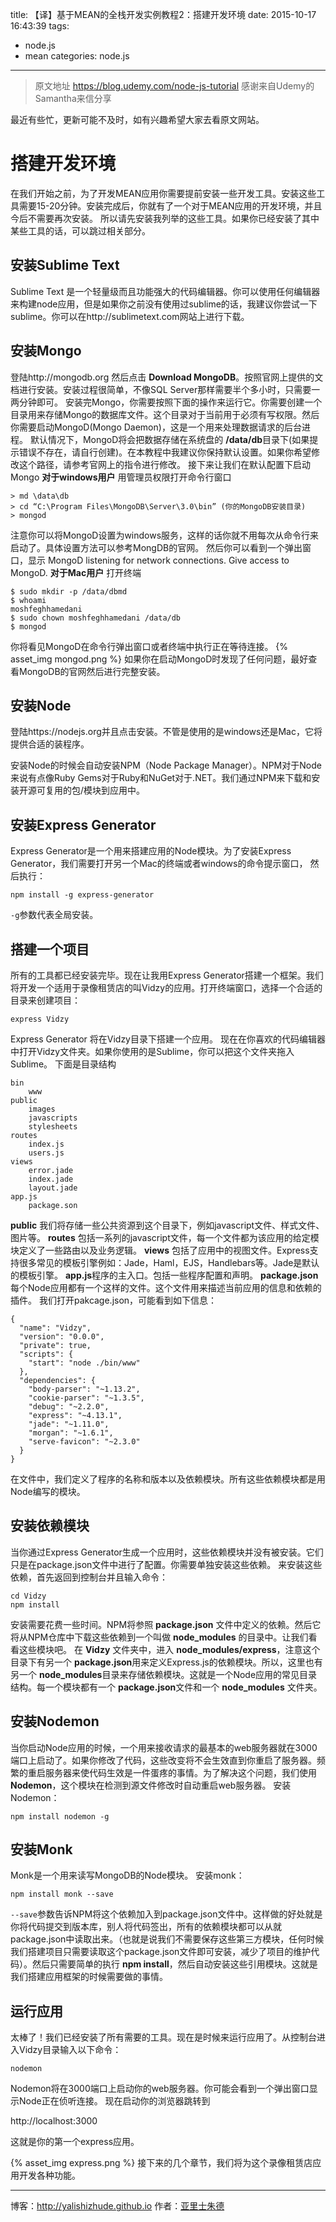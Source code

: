 title: 【译】基于MEAN的全栈开发实例教程2：搭建开发环境
date: 2015-10-17 16:43:39
tags:
- node.js
- mean
categories: node.js
---


>原文地址 https://blog.udemy.com/node-js-tutorial
>感谢来自Udemy的Samantha来信分享

最近有些忙，更新可能不及时，如有兴趣希望大家去看原文网站。

<!-- more -->

# 搭建开发环境
在我们开始之前，为了开发MEAN应用你需要提前安装一些开发工具。安装这些工具需要15-20分钟。安装完成后，你就有了一个对于MEAN应用的开发环境，并且今后不需要再次安装。
所以请先安装我列举的这些工具。如果你已经安装了其中某些工具的话，可以跳过相关部分。

## 安装Sublime Text
Sublime Text 是一个轻量级而且功能强大的代码编辑器。你可以使用任何编辑器来构建node应用，但是如果你之前没有使用过sublime的话，我建议你尝试一下sublime。你可以在http://sublimetext.com网站上进行下载。
## 安装Mongo
登陆http://mongodb.org 然后点击 **Download MongoDB**。按照官网上提供的文档进行安装。安装过程很简单，不像SQL Server那样需要半个多小时，只需要一两分钟即可。
安装完Mongo，你需要按照下面的操作来运行它。你需要创建一个目录用来存储Mongo的数据库文件。这个目录对于当前用于必须有写权限。然后你需要启动MongoD(Mongo Daemon)，这是一个用来处理数据请求的后台进程。
默认情况下，MongoD将会把数据存储在系统盘的 **/data/db**目录下(如果提示错误不存在，请自行创建)。在本教程中我建议你保持默认设置。如果你希望修改这个路径，请参考官网上的指令进行修改。
接下来让我们在默认配置下启动Mongo
**对于windows用户**
用管理员权限打开命令行窗口

    > md \data\db
    > cd “C:\Program Files\MongoDB\Server\3.0\bin” (你的MongoDB安装目录)
    > mongod

注意你可以将MongoD设置为windows服务，这样的话你就不用每次从命令行来启动了。具体设置方法可以参考MongDB的官网。
然后你可以看到一个弹出窗口，显示 MongoD listening for network connections. Give access to MongoD.
**对于Mac用户**
打开终端

    $ sudo mkdir -p /data/dbmd 
    $ whoami
    moshfeghhamedani
    $ sudo chown moshfeghhamedani /data/db
    $ mongod
你将看见MongoD在命令行弹出窗口或者终端中执行正在等待连接。
{% asset_img mongod.png %}
如果你在启动MongoD时发现了任何问题，最好查看MongoDB的官网然后进行完整安装。

## 安装Node
登陆https://nodejs.org并且点击安装。不管是使用的是windows还是Mac，它将提供合适的装程序。

安装Node的时候会自动安装NPM（Node Package Manager）。NPM对于Node来说有点像Ruby Gems对于Ruby和NuGet对于.NET。我们通过NPM来下载和安装开源可复用的包/模块到应用中。

## 安装Express Generator
Express Generator是一个用来搭建应用的Node模块。为了安装Express Generator，我们需要打开另一个Mac的终端或者windows的命令提示窗口，
然后执行：
    
    npm install -g express-generator
`-g`参数代表全局安装。

## 搭建一个项目
所有的工具都已经安装完毕。现在让我用Express Generator搭建一个框架。我们将开发一个适用于录像租赁店的叫Vidzy的应用。打开终端窗口，选择一个合适的目录来创建项目：

    express Vidzy
Express Generator 将在Vidzy目录下搭建一个应用。
现在在你喜欢的代码编辑器中打开Vidzy文件夹。如果你使用的是Sublime，你可以把这个文件夹拖入Sublime。
下面是目录结构
    
    bin
        www
    public
        images
        javascripts
        stylesheets
    routes
        index.js
        users.js
    views
        error.jade
        index.jade
        layout.jade
    app.js
        package.son
**public** 我们将存储一些公共资源到这个目录下，例如javascript文件、样式文件、图片等。
**routes** 包括一系列的javascript文件，每一个文件都为该应用的给定模块定义了一些路由以及业务逻辑。
**views** 包括了应用中的视图文件。Express支持很多常见的模板引擎例如：Jade，Haml，EJS，Handlebars等。Jade是默认的模板引擎。
**app.js**程序的主入口。包括一些程序配置和声明。
**package.json**每个Node应用都有一个这样的文件。这个文件用来描述当前应用的信息和依赖的插件。
我们打开pakcage.json，可能看到如下信息：

    {
      "name": "Vidzy",
      "version": "0.0.0",
      "private": true,
      "scripts": {
        "start": "node ./bin/www"
      },
      "dependencies": {
        "body-parser": "~1.13.2",
        "cookie-parser": "~1.3.5",
        "debug": "~2.2.0",
        "express": "~4.13.1",
        "jade": "~1.11.0",
        "morgan": "~1.6.1",
        "serve-favicon": "~2.3.0"
      }
    } 
在文件中，我们定义了程序的名称和版本以及依赖模块。所有这些依赖模块都是用Node编写的模块。

## 安装依赖模块
当你通过Express Generator生成一个应用时，这些依赖模块并没有被安装。它们只是在package.json文件中进行了配置。你需要单独安装这些依赖。
来安装这些依赖，首先返回到控制台并且输入命令：
    
    cd Vidzy
    npm install
安装需要花费一些时间。NPM将参照 **package.json** 文件中定义的依赖。然后它将从NPM仓库中下载这些依赖到一个叫做 **node_modules** 的目录中。让我们看看这些模块吧。
在 **Vidzy** 文件夹中，进入 **node_modules/express**，注意这个目录下有另一个 **package.json**用来定义Express.js的依赖模块。所以，这里也有另一个 **node_modules**目录来存储依赖模块。这就是一个Node应用的常见目录结构。每一个模块都有一个 **package.json**文件和一个 **node_modules** 文件夹。

## 安装Nodemon
当你启动Node应用的时候，一个用来接收请求的最基本的web服务器就在3000端口上启动了。如果你修改了代码，这些改变将不会生效直到你重启了服务器。频繁的重启服务器来使代码生效是一件蛋疼的事情。为了解决这个问题，我们使用 **Nodemon**，这个模块在检测到源文件修改时自动重启web服务器。
安装Nodemon：

    npm install nodemon -g

## 安装Monk
Monk是一个用来读写MongoDB的Node模块。
安装monk：

    npm install monk --save
`--save`参数告诉NPM将这个依赖加入到package.json文件中。这样做的好处就是你将代码提交到版本库，别人将代码签出，所有的依赖模块都可以从就package.json中读取出来。（也就是说我们不需要保存这些第三方模块，任何时候我们搭建项目只需要读取这个package.json文件即可安装，减少了项目的维护代码）。然后只需要简单的执行 **npm install**，然后自动安装这些引用模块。这就是我们搭建应用框架的时候需要做的事情。

## 运行应用
太棒了！我们已经安装了所有需要的工具。现在是时候来运行应用了。从控制台进入Vidzy目录输入以下命令：

    nodemon
Nodemon将在3000端口上启动你的web服务器。你可能会看到一个弹出窗口显示Node正在侦听连接。
现在启动你的浏览器跳转到 

http://localhost:3000

这就是你的第一个express应用。

{% asset_img express.png %}
接下来的几个章节，我们将为这个录像租赁店应用开发各种功能。

- - - 
博客：http://yalishizhude.github.io
作者：[亚里士朱德](http://yalishizhude.github.io/about/)